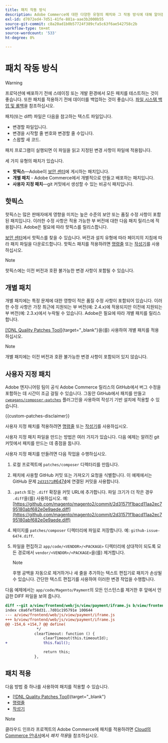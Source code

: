 ```yaml
---
title: 패치 작동 방식
description: Adobe Commerce에 대한 다양한 유형의 패치와 그 작동 방식에 대해 알아봅니다.
exl-id: d7072ed4-7d51-41fe-881a-aae3b2000b55
source-git-commit: c8a20ad1b0b57724f389cfa5c63f6ae542758c2b
workflow-type: tm+mt
source-wordcount: '533'
ht-degree: 0%

---
```


# 패치 작동 방식

>[!WARNING]
>
>프로덕션에 배포하기 전에 스테이징 또는 개발 환경에서 모든 패치를 테스트하는 것이 좋습니다. 또한 패치를 적용하기 전에 데이터를 백업하는 것이 좋습니다. [파일 시스템 백업 및 롤백](../../installation/tutorials/backup.md)을 참조하십시오.

패치(또는 diff) 파일은 다음을 참고하는 텍스트 파일입니다.

- 변경할 파일입니다.
- 변경을 시작할 줄 번호와 변경할 줄 수입니다.
- 스왑할 새 코드.

패치 프로그램이 실행되면 이 파일을 읽고 지정된 변경 사항이 파일에 적용됩니다.

세 가지 유형의 패치가 있습니다.

- **핫픽스**—Adobe이 [보안 센터](https://magento.com/security/patches)에 게시하는 패치입니다.
- **개별 패치** - Adobe Commerce에서 개별적으로 만들고 배포하는 패치입니다.
- **사용자 지정 패치**—git 커밋에서 생성할 수 있는 비공식 패치입니다.

## 핫픽스

핫픽스는 많은 판매자에게 영향을 미치는 높은 수준의 보안 또는 품질 수정 사항이 포함된 패치입니다. 이러한 수정 사항은 적용 가능한 부 버전에 대한 다음 패치 릴리스에 적용됩니다. Adobe은 필요에 따라 핫픽스를 릴리스합니다.

[보안 센터](https://magento.com/security/patches)에서 핫픽스를 찾을 수 있습니다. 버전과 설치 유형에 따라 페이지의 지침에 따라 패치 파일을 다운로드합니다. 핫픽스 패치를 적용하려면 [명령줄](../patches/apply.md#) 또는 [작성기](../patches/apply.md)를 사용하십시오.

>[!NOTE]
>
>핫픽스에는 이전 버전과 호환 불가능한 변경 사항이 포함될 수 있습니다.

## 개별 패치

개별 패치에는 특정 문제에 대한 영향이 적은 품질 수정 사항이 포함되어 있습니다. 이러한 수정 사항은 가장 최근에 지원되는 부 버전(예: 2.4.x)에 적용되지만 이전에 지원되는 부 버전(예: 2.3.x)에서 누락될 수 있습니다. Adobe은 필요에 따라 개별 패치를 릴리스합니다.

[[!DNL Quality Patches Tool]](https://experienceleague.adobe.com/tools/commerce-quality-patches/index.html){target="_blank"}을(를) 사용하여 개별 패치를 적용하십시오.

>[!NOTE]
>
>개별 패치에는 이전 버전과 호환 불가능한 변경 사항이 포함되어 있지 않습니다.

## 사용자 지정 패치

Adobe 엔지니어링 팀이 공식 Adobe Commerce 릴리스의 GitHub에서 버그 수정을 포함하는 데 시간이 조금 걸릴 수 있습니다. 그동안 GitHub에서 패치를 만들고 [`cweagans/composer-patches`](https://github.com/cweagans/composer-patches/) 플러그인을 사용하여 작성기 기반 설치에 적용할 수 있습니다.

{{custom-patches-disclaimer}}

사용자 지정 패치를 적용하려면 [명령줄](apply.md#command-line) 또는 [작성기](apply.md#composer)를 사용하십시오.

사용자 지정 패치 파일을 만드는 방법은 여러 가지가 있습니다. 다음 예제는 알려진 git 커밋에서 패치를 만드는 데 중점을 둡니다.

사용자 지정 패치를 만들려면 다음 작업을 수행하십시오.

1. 로컬 프로젝트에 `patches/composer` 디렉터리를 만듭니다.
1. 패치에 사용할 GitHub 커밋 또는 가져오기 요청을 식별합니다. 이 예제에서는 GitHub 문제 [`2d31571`#6474](https://github.com/magento/magento2/commit/2d31571f1bacd11aa2ec795180abf682e0e9aede)에 연결된 [](https://github.com/magento/magento2/issues/6474) 커밋을 사용합니다.
1. `.patch` 또는 `.diff` 확장을 커밋 URL에 추가합니다. 파일 크기가 더 작은 경우 `.diff`을(를) 사용하십시오. 예: [https://github.com/magento/magento2/commit/2d31571f1bacd11aa2ec795180abf682e0e9aede.diff](https://github.com/magento/magento2/commit/2d31571f1bacd11aa2ec795180abf682e0e9aede.diff)
1. 페이지를 `patches/composer` 디렉터리에 파일로 저장합니다. 예: `github-issue-6474.diff`.
1. 파일을 편집하고 `app/code/<VENDOR>/<PACKAGE>` 디렉터리에 상대적이 되도록 모든 경로에서 `vendor/<VENDOR>/<PACKAGE>`을(를) 제거합니다.

   >[!NOTE]
   >
   >후행 공백을 자동으로 제거하거나 새 줄을 추가하는 텍스트 편집기로 패치가 손상될 수 있습니다. 간단한 텍스트 편집기를 사용하여 이러한 변경 작업을 수행합니다.

다음 예제에서는 `app/code/Magento/Payment`의 모든 인스턴스를 제거한 후 앞에서 언급한 DIFF 파일을 보여 줍니다.

```diff
diff --git a/view/frontend/web/js/view/payment/iframe.js b/view/frontend/web/js/view/payment/iframe.js
index c8a6fef58d31..7d01c195791e 100644
--- a/view/frontend/web/js/view/payment/iframe.js
+++ b/view/frontend/web/js/view/payment/iframe.js
@@ -154,6 +154,7 @@ define(
              */
             clearTimeout: function () {
                 clearTimeout(this.timeoutId);
+                this.fail();

                 return this;
             },
```

## 패치 적용

다음 방법 중 하나를 사용하여 패치를 적용할 수 있습니다.

- [[!DNL Quality Patches Tool]](https://experienceleague.adobe.com/tools/commerce-quality-patches/index.html){target="_blank"}
- [명령줄](/help/upgrade/patches/apply.md#command-line)
- [작성기](/help/upgrade/patches/apply.md#composer)

>[!NOTE]
>
>클라우드 인프라 프로젝트의 Adobe Commerce에 패치를 적용하려면 [Cloud의 Commerce 안내서](https://experienceleague.adobe.com/docs/commerce-cloud-service/user-guide/develop/upgrade/apply-patches.html)에서 _패치 적용_&#x200B;을 참조하십시오.
